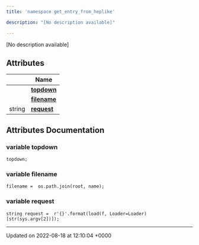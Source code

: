 ```yaml
---
title: 'namespace get_entry_from_heplike'

description: "[No description available]"

---
```







[No description available]

## Attributes

|                | Name           |
| -------------- | -------------- |
| | **[topdown](/documentation/code/gambit_2-2/namespaces/namespaceget__entry__from__heplike/#variable-topdown)**  |
| | **[filename](/documentation/code/gambit_2-2/namespaces/namespaceget__entry__from__heplike/#variable-filename)**  |
| string | **[request](/documentation/code/gambit_2-2/namespaces/namespaceget__entry__from__heplike/#variable-request)**  |



## Attributes Documentation

### variable topdown

```
topdown;
```


### variable filename

```
filename =  os.path.join(root, name);
```


### variable request

```
string request =  r'{}'.format(load(f, Loader=Loader)[str(sys.argv[2])]);
```





-------------------------------

Updated on 2022-08-18 at 12:10:04 +0000
